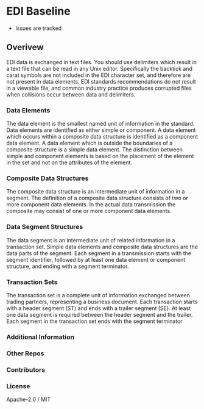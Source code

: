 
# EDI Baseline

- Issues are tracked 
## Overivew

EDI data is exchanged in text files. 
You should use delimiters which result in a text file that can be read in
any Unix editor. Specifically the backtick and carat symbols are not
included in the EDI character set, and therefore are not present in data
elements. EDI standards recommendations do not result in a viewable
file, and common industry practice produces corrupted files when
collisions occur between data and delimiters.

### Data Elements

The data element is the smallest named unit of information in the
standard. Data elements are identified as either simple or component. A
data element which occurs within a composite data structure is
identified as a component data element. A data element which is outside
the boundaries of a composite structure is a simple data element. The
distinction between simple and component elements is based on the
placement of the element in the set and not on the attributes of the
element.


### Composite Data Structures

The composite data structure is an intermediate unit of information in a
segment. The definition of a composite data structure consists of two or
more component data elements. In the actual data transmission the
composite may consist of one or more component data elements.


### Data Segment Structures

The data segment is an intermediate unit of related information in a
transaction set. Simple data elements and composite data structures are
the data parts of the segment. Each segment in a transmission starts
with the segment identifier, followed by at least one data element or
component structure, and ending with a segment terminator.

### Transaction Sets

The transaction set is a complete unit of information exchanged between
trading partners, representing a business document. Each transaction
starts with a header segment (ST) and ends with a trailer segment (SE).
At least one data segment is required between the header segment and the
trailer. Each segment in the transaction set ends with the segment
terminator 


### Additional Information


### Other Repos


### Contributors 


### License
Apache-2.0 / MIT